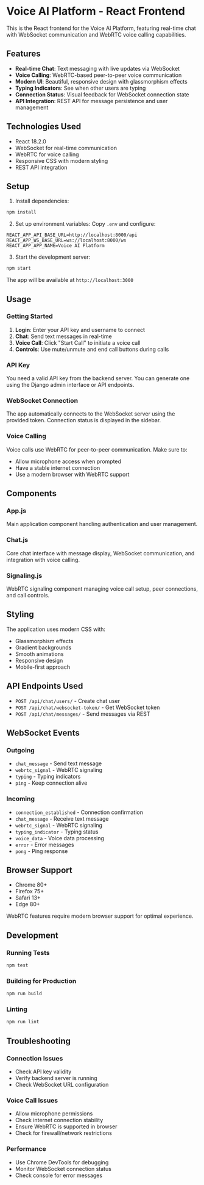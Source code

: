 # Voice AI Platform - React Frontend

This is the React frontend for the Voice AI Platform, featuring real-time chat with WebSocket communication and WebRTC voice calling capabilities.

## Features

- **Real-time Chat**: Text messaging with live updates via WebSocket
- **Voice Calling**: WebRTC-based peer-to-peer voice communication
- **Modern UI**: Beautiful, responsive design with glassmorphism effects
- **Typing Indicators**: See when other users are typing
- **Connection Status**: Visual feedback for WebSocket connection state
- **API Integration**: REST API for message persistence and user management

## Technologies Used

- React 18.2.0
- WebSocket for real-time communication
- WebRTC for voice calling
- Responsive CSS with modern styling
- REST API integration

## Setup

1. Install dependencies:
```bash
npm install
```

2. Set up environment variables:
Copy `.env` and configure:
```
REACT_APP_API_BASE_URL=http://localhost:8000/api
REACT_APP_WS_BASE_URL=ws://localhost:8000/ws
REACT_APP_APP_NAME=Voice AI Platform
```

3. Start the development server:
```bash
npm start
```

The app will be available at `http://localhost:3000`

## Usage

### Getting Started

1. **Login**: Enter your API key and username to connect
2. **Chat**: Send text messages in real-time
3. **Voice Call**: Click "Start Call" to initiate a voice call
4. **Controls**: Use mute/unmute and end call buttons during calls

### API Key

You need a valid API key from the backend server. You can generate one using the Django admin interface or API endpoints.

### WebSocket Connection

The app automatically connects to the WebSocket server using the provided token. Connection status is displayed in the sidebar.

### Voice Calling

Voice calls use WebRTC for peer-to-peer communication. Make sure to:
- Allow microphone access when prompted
- Have a stable internet connection
- Use a modern browser with WebRTC support

## Components

### App.js
Main application component handling authentication and user management.

### Chat.js
Core chat interface with message display, WebSocket communication, and integration with voice calling.

### Signaling.js
WebRTC signaling component managing voice call setup, peer connections, and call controls.

## Styling

The application uses modern CSS with:
- Glassmorphism effects
- Gradient backgrounds
- Smooth animations
- Responsive design
- Mobile-first approach

## API Endpoints Used

- `POST /api/chat/users/` - Create chat user
- `POST /api/chat/websocket-token/` - Get WebSocket token
- `POST /api/chat/messages/` - Send messages via REST

## WebSocket Events

### Outgoing
- `chat_message` - Send text message
- `webrtc_signal` - WebRTC signaling
- `typing` - Typing indicators
- `ping` - Keep connection alive

### Incoming
- `connection_established` - Connection confirmation
- `chat_message` - Receive text message
- `webrtc_signal` - WebRTC signaling
- `typing_indicator` - Typing status
- `voice_data` - Voice data processing
- `error` - Error messages
- `pong` - Ping response

## Browser Support

- Chrome 80+
- Firefox 75+
- Safari 13+
- Edge 80+

WebRTC features require modern browser support for optimal experience.

## Development

### Running Tests
```bash
npm test
```

### Building for Production
```bash
npm run build
```

### Linting
```bash
npm run lint
```

## Troubleshooting

### Connection Issues
- Check API key validity
- Verify backend server is running
- Check WebSocket URL configuration

### Voice Call Issues
- Allow microphone permissions
- Check internet connection stability
- Ensure WebRTC is supported in browser
- Check for firewall/network restrictions

### Performance
- Use Chrome DevTools for debugging
- Monitor WebSocket connection status
- Check console for error messages
